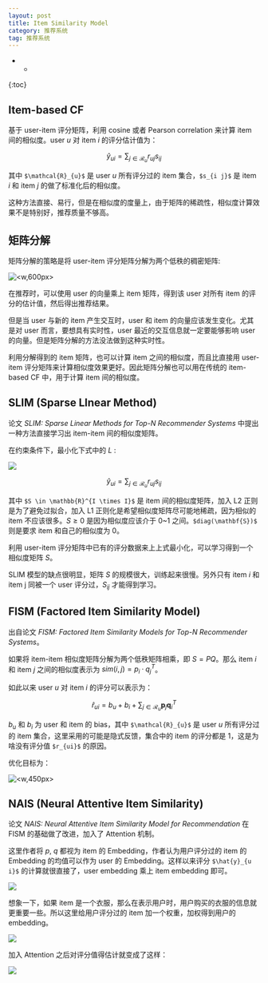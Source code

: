 ```yaml
---
layout: post
title: Item Similarity Model
category: 推荐系统
tag: 推荐系统
---
```


- *
{:toc}



## Item-based CF

基于 user-item 评分矩阵，利用 cosine 或者 Pearson correlation 来计算 item 间的相似度。user $u$ 对 item $i$ 的评分估计值为：

$$
\hat{y}_{u i}=\sum_{j \in \mathcal{R}_{u}} r_{u j} s_{i j}
$$

其中 `$\mathcal{R}_{u}$` 是 user $u$ 所有评分过的 item 集合，`$s_{i j}$` 是 item $i$ 和 item $j$ 的做了标准化后的相似度。

这种方法直接、易行，但是在相似度的度量上，由于矩阵的稀疏性，相似度计算效果不是特别好，推荐质量不够高。


## 矩阵分解

矩阵分解的策略是将 user-item 评分矩阵分解为两个低秩的稠密矩阵:

![<w,600px>](https://wangyu-name.oss-cn-hangzhou.aliyuncs.com/superbed/2019/09/02/5d6c8098451253d1786aa283.jpg)

在推荐时，可以使用 user 的向量乘上 item 矩阵，得到该 user 对所有 item 的评分的估计值，然后得出推荐结果。

但是当 user 与新的 item 产生交互时，user 和 item 的向量应该发生变化。尤其是对 user 而言，要想具有实时性，user 最近的交互信息就一定要能够影响 user 的向量。但是矩阵分解的方法没法做到这种实时性。

利用分解得到的 item 矩阵，也可以计算 item 之间的相似度，而且比直接用 user-item 评分矩阵来计算相似度效果更好。因此矩阵分解也可以用在传统的 item-based CF 中，用于计算 item 间的相似度。

## SLIM (Sparse LInear Method)

论文 _SLIM: Sparse Linear Methods for Top-N Recommender Systems_ 中提出一种方法直接学习出 item-item 间的相似度矩阵。

在约束条件下，最小化下式中的 $L$ :

![](https://wangyu-name.oss-cn-hangzhou.aliyuncs.com/superbed/2019/10/10/5d9ecc02451253d17814b363.jpg)

$$
\hat{y}_{u i}=\sum_{j \in \mathcal{R}_{u}} r_{u j} s_{i j}
$$

其中 `$S \in \mathbb{R}^{I \times I}$` 是 item 间的相似度矩阵，加入 L2 正则是为了避免过拟合，加入 L1 正则化是希望相似度矩阵尽可能地稀疏，因为相似的 item 不应该很多。$S \ge 0$ 是因为相似度应该介于 0~1 之间。`$diag(\mathbf{S})$` 则是要求 item 和自己的相似度为 0。

利用 user-item 评分矩阵中已有的评分数据来上上式最小化，可以学习得到一个相似度矩阵 $S$。

SLIM 模型的缺点很明显，矩阵 $S$ 的规模很大，训练起来很慢。另外只有 item $i$ 和 item j 同被一个 user 评分过，$S_{ij}$ 才能得到学习。

## FISM (Factored Item Similarity Model)

出自论文 _FISM: Factored Item Similarity Models for Top-N Recommender Systems_。

如果将 item-item 相似度矩阵分解为两个低秩矩阵相乘，即 $S = PQ$。那么 item $i$ 和 item $j$ 之间的相似度表示为 $sim(i,j)=p_i · q_j^T$。

如此以来 user $u$ 对 item $i$ 的评分可以表示为：

$$
\hat{r}_{u i}=b_{u}+b_{i}+\sum_{j \in \mathcal{R}_{u}} \mathbf{p}_{j} \mathbf{q}_{i}^{T}
$$

$b_u$ 和 $b_i$ 为 user 和 item 的 bias，其中 `$\mathcal{R}_{u}$` 是 user $u$ 所有评分过的 item 集合，这里采用的可能是隐式反馈，集合中的 item 的评分都是 1，这是为啥没有评分值 `$r_{ui}$` 的原因。

优化目标为：

![<w,450px>](https://wangyu-name.oss-cn-hangzhou.aliyuncs.com/superbed/2019/10/10/5d9ed32e451253d1781c1095.jpg)

## NAIS (Neural Attentive Item Similarity)

论文 _NAIS: Neural Attentive Item Similarity Model for Recommendation_ 在 FISM 的基础做了改进，加入了 Attention 机制。

这里作者将 $p$, $q$ 都视为 item 的 Embedding，作者认为用户评分过的 item 的 Embedding 的均值可以作为 user 的 Embedding。这样以来评分 `$\hat{y}_{u i}$` 的计算就很直接了，user embedding 乘上 item embedding 即可。

![](https://wangyu-name.oss-cn-hangzhou.aliyuncs.com/superbed/2019/10/10/5d9eda1c451253d1782357e1.jpg)

想象一下，如果 item 是一个衣服，那么在表示用户时，用户购买的衣服的信息就更重要一些。所以这里给用户评分过的 item 加一个权重，加权得到用户的 embedding。

![](https://wangyu-name.oss-cn-hangzhou.aliyuncs.com/superbed/2019/10/10/5d9ed7b3451253d178205ee2.jpg)

加入 Attention 之后对评分值得估计就变成了这样：

![](https://wangyu-name.oss-cn-hangzhou.aliyuncs.com/superbed/2019/10/10/5d9edbea451253d1782664ae.jpg)
